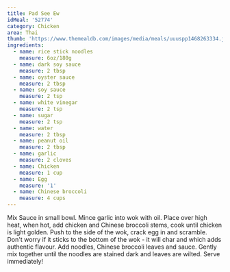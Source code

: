 ```yaml
---
title: Pad See Ew
idMeal: '52774'
category: Chicken
area: Thai
thumb: 'https://www.themealdb.com/images/media/meals/uuuspp1468263334.jpg'
ingredients:
  - name: rice stick noodles
    measure: 6oz/180g
  - name: dark soy sauce
    measure: 2 tbsp
  - name: oyster sauce
    measure: 2 tbsp
  - name: soy sauce
    measure: 2 tsp
  - name: white vinegar
    measure: 2 tsp
  - name: sugar
    measure: 2 tsp
  - name: water
    measure: 2 tbsp
  - name: peanut oil
    measure: 2 tbsp
  - name: garlic
    measure: 2 cloves
  - name: Chicken
    measure: 1 cup
  - name: Egg
    measure: '1'
  - name: Chinese broccoli
    measure: 4 cups
---
```

Mix Sauce in small bowl.
Mince garlic into wok with oil. Place over high heat, when hot, add chicken and Chinese broccoli stems, cook until chicken is light golden.
Push to the side of the wok, crack egg in and scramble. Don't worry if it sticks to the bottom of the wok - it will char and which adds authentic flavour.
Add noodles, Chinese broccoli leaves and sauce. Gently mix together until the noodles are stained dark and leaves are wilted. Serve immediately!
